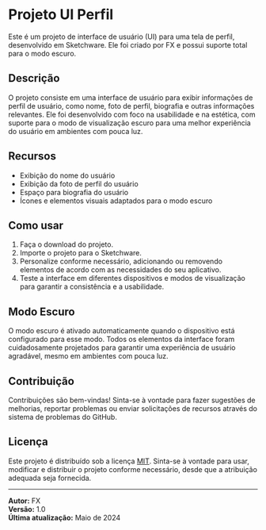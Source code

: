 # Projeto UI Perfil

Este é um projeto de interface de usuário (UI) para uma tela de perfil, desenvolvido em Sketchware. Ele foi criado por FX e possui suporte total para o modo escuro.

## Descrição

O projeto consiste em uma interface de usuário para exibir informações de perfil de usuário, como nome, foto de perfil, biografia e outras informações relevantes. Ele foi desenvolvido com foco na usabilidade e na estética, com suporte para o modo de visualização escuro para uma melhor experiência do usuário em ambientes com pouca luz.

## Recursos

- Exibição do nome do usuário
- Exibição da foto de perfil do usuário
- Espaço para biografia do usuário
- Ícones e elementos visuais adaptados para o modo escuro

## Como usar

1. Faça o download do projeto.
2. Importe o projeto para o Sketchware.
3. Personalize conforme necessário, adicionando ou removendo elementos de acordo com as necessidades do seu aplicativo.
4. Teste a interface em diferentes dispositivos e modos de visualização para garantir a consistência e a usabilidade.

## Modo Escuro

O modo escuro é ativado automaticamente quando o dispositivo está configurado para esse modo. Todos os elementos da interface foram cuidadosamente projetados para garantir uma experiência de usuário agradável, mesmo em ambientes com pouca luz.

## Contribuição

Contribuições são bem-vindas! Sinta-se à vontade para fazer sugestões de melhorias, reportar problemas ou enviar solicitações de recursos através do sistema de problemas do GitHub.

## Licença

Este projeto é distribuído sob a licença [MIT]([https://github.com/aglsk/UI-Perfil/tree/main?tab=readme-ov-file#]). Sinta-se à vontade para usar, modificar e distribuir o projeto conforme necessário, desde que a atribuição adequada seja fornecida.

---

**Autor:** FX  
**Versão:** 1.0  
**Última atualização:** Maio de 2024
